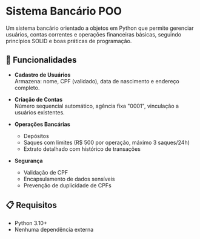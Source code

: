 # Sistema Bancário POO

Um sistema bancário orientado a objetos em Python que permite gerenciar usuários, contas correntes e operações financeiras básicas, seguindo princípios SOLID e boas práticas de programação.

## 🚀 Funcionalidades

- **Cadastro de Usuários**  
  Armazena: nome, CPF (validado), data de nascimento e endereço completo.
  
- **Criação de Contas**  
  Número sequencial automático, agência fixa "0001", vinculação a usuários existentes.

- **Operações Bancárias**  
  - Depósitos  
  - Saques com limites (R$ 500 por operação, máximo 3 saques/24h)  
  - Extrato detalhado com histórico de transações  

- **Segurança**  
  - Validação de CPF  
  - Encapsulamento de dados sensíveis  
  - Prevenção de duplicidade de CPFs  

## 📋 Requisitos

- Python 3.10+
- Nenhuma dependência externa
